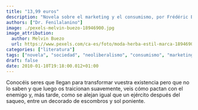 ```yaml
---
title: "13,99 euros"
description: "Novela sobre el marketing y el consumismo, por Frédéric Beigbeder."
authors: ["Dr. Fenilalanino"]
image: ./pexels-melvin-buezo-18946900.jpg
image_attribution:
  author: Melvin Buezo
  url: https://www.pexels.com/ca-es/foto/moda-herba-estil-marca-18946900/
categories: ["literatura"]
tags: ["novela", "sociedad", "neoliberalismo", "consumismo", "marketing"]
draft: false
date: 2010-01-10T19:18:00.012+01:00
---
```


Conocéis seres que llegan para transformar vuestra existencia pero que no lo saben y que luego os traicionan suavemente, veis cómo pactan con el enemigo y, más tarde, como se alejan igual que un ejército después del saqueo, entre un decorado de escombros y sol poniente.
